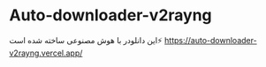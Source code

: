 # Auto-downloader-v2rayng
این دانلودر با هوش مصنوعی ساخته شده است⚡
https://auto-downloader-v2rayng.vercel.app/
